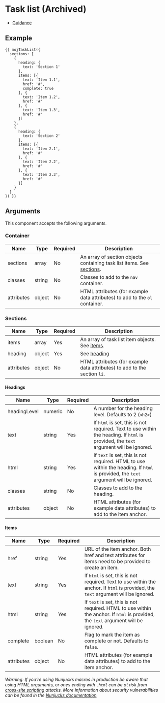 # Task list (Archived)

- [Guidance](https://design-patterns.service.justice.gov.uk/archive/task-list)

## Example

```njk
{{ mojTaskList({
  sections: [
    {
      heading: {
        text: 'Section 1'
      },
      items: [{
        text: 'Item 1.1',
        href: '#',
        complete: true
      }, {
        text: 'Item 1.2',
        href: '#'
      }, {
        text: 'Item 1.3',
        href: '#'
      }]
    },
    {
      heading: {
        text: 'Section 2'
      },
      items: [{
        text: 'Item 2.1',
        href: '#'
      }, {
        text: 'Item 2.2',
        href: '#'
      }, {
        text: 'Item 2.3',
        href: '#'
      }]
    }
  ]
}) }}
```

## Arguments

This component accepts the following arguments.

### Container

| Name       | Type   | Required | Description                                                                        |
| ---------- | ------ | -------- | ---------------------------------------------------------------------------------- |
| sections   | array  | No       | An array of section objects containing task list items. See [sections](#sections). |
| classes    | string | No       | Classes to add to the `nav` container.                                             |
| attributes | object | No       | HTML attributes (for example data attributes) to add to the `ol` container.        |

### Sections

| Name       | Type   | Required | Description                                                               |
| ---------- | ------ | -------- | ------------------------------------------------------------------------- |
| items      | array  | Yes      | An array of task list item objects. See [items](#items).                  |
| heading    | object | Yes      | See [heading](#headings)                                                  |
| attributes | object | No       | HTML attributes (for example data attributes) to add to the section `li`. |

#### Headings

| Name         | Type    | Required | Description                                                                                                                         |
| ------------ | ------- | -------- | ----------------------------------------------------------------------------------------------------------------------------------- |
| headingLevel | numeric | No       | A number for the heading level. Defaults to 2 (`<h2>`)                                                                              |
| text         | string  | Yes      | If `html` is set, this is not required. Text to use within the heading. If `html` is provided, the `text` argument will be ignored. |
| html         | string  | Yes      | If `text` is set, this is not required. HTML to use within the heading. If `html` is provided, the `text` argument will be ignored. |
| classes      | string  | No       | Classes to add to the heading.                                                                                                      |
| attributes   | object  | No       | HTML attributes (for example data attributes) to add to the item anchor.                                                            |

#### Items

| Name       | Type    | Required | Description                                                                                                                        |
| ---------- | ------- | -------- | ---------------------------------------------------------------------------------------------------------------------------------- |
| href       | string  | Yes      | URL of the item anchor. Both href and text attributes for items need to be provided to create an item.                             |
| text       | string  | Yes      | If `html` is set, this is not required. Text to use within the anchor. If `html` is provided, the `text` argument will be ignored. |
| html       | string  | Yes      | If `text` is set, this is not required. HTML to use within the anchor. If `html` is provided, the `text` argument will be ignored. |
| complete   | boolean | No       | Flag to mark the item as complete or not. Defaults to `false`.                                                                     |
| attributes | object  | No       | HTML attributes (for example data attributes) to add to the item anchor.                                                           |

_Warning: If you’re using Nunjucks macros in production be aware that using HTML arguments, or ones ending with `.html` can be at risk from [cross-site scripting](https://en.wikipedia.org/wiki/Cross-site_scripting) attacks. More information about security vulnerabilities can be found in the [Nunjucks documentation](https://mozilla.github.io/nunjucks/api.html#user-defined-templates-warning)._

